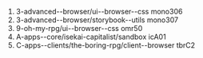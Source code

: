 
1. 3-advanced--browser/ui--browser--css             mono306
2. 3-advanced--browser/storybook--utils             mono307
3. 9-oh-my-rpg/ui--browser--css                     omr50
4. A-apps--core/isekai-capitalist/sandbox           icA01
5. C-apps--clients/the-boring-rpg/client--browser   tbrC2
